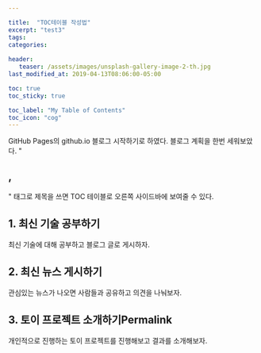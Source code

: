 ```yaml
---

title:  "TOC테이블 작성법"
excerpt: "test3"
tags:
categories:
    
header:
   teaser: /assets/images/unsplash-gallery-image-2-th.jpg
last_modified_at: 2019-04-13T08:06:00-05:00

toc: true
toc_sticky: true

toc_label: "My Table of Contents"
toc_icon: "cog"
---
```


 
GitHub Pages의 github.io 블로그 시작하기로 하였다. 블로그 계획을 한번 세워보았다. "<h2>,</h2>" 태그로 제목을 쓰면 TOC 테이블로 오른쪽 사이드바에 보여줄 수 있다.

<h2> 1. 최신 기술 공부하기 </h2>
최신 기술에 대해 공부하고 블로그 글로 게시하자.


<h2> 2. 최신 뉴스 게시하기 </h2>
관심있는 뉴스가 나오면 사람들과 공유하고 의견을 나눠보자.

<h2> 3. 토이 프로젝트 소개하기Permalink</h2>
개인적으로 진행하는 토이 프로젝트를 진행해보고 결과를 소개해보자.